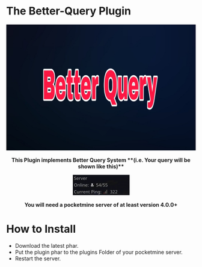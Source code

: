 # The Better-Query Plugin

![Plugin Icon](assets/icon.png)

<div align="center"><strong><p>This Plugin implements Better Query System **(i.e. Your query will be shown like this)** </p>

![Plugin example image](assets/example.png)

<p>You will need a pocketmine server of at least version 4.0.0+</strong></div>


# How to Install
- Download the latest phar.
- Put the plugin phar to the plugins Folder of your pocketmine server.
- Restart the server. 
